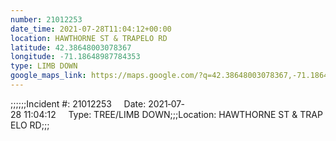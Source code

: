 ```yaml
---
number: 21012253
date_time: 2021-07-28T11:04:12+00:00
location: HAWTHORNE ST & TRAPELO RD
latitude: 42.38648003078367
longitude: -71.18648987784353
type: LIMB DOWN
google_maps_link: https://maps.google.com/?q=42.38648003078367,-71.18648987784353
---
```


;;;;;;Incident #: 21012253     Date: 2021‐07‐28 11:04:12     Type: TREE/LIMB DOWN;;;Location: HAWTHORNE ST & TRAPELO RD;;;

